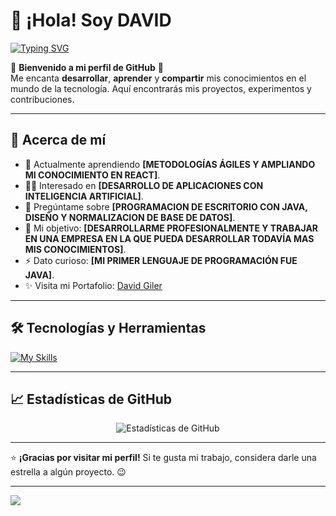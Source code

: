 # 👋 ¡Hola! Soy DAVID

<p align="start">
<a href="https://git.io/typing-svg"><img src="https://readme-typing-svg.demolab.com?font=Fira+Code&pause=1000&random=false&width=435&lines=Desarrollador+de+Software;Siempre+listo+para+nuevos+retos" alt="Typing SVG" /></a>
</p>

🌟 **Bienvenido a mi perfil de GitHub** 🌟  
Me encanta **desarrollar**, **aprender** y **compartir** mis conocimientos en el mundo de la tecnología. Aquí encontrarás mis proyectos, experimentos y contribuciones.  

---

## 🚀 **Acerca de mí**

- 🌱 Actualmente aprendiendo **[METODOLOGÍAS ÁGILES Y AMPLIANDO MI CONOCIMIENTO EN REACT]**.
- 👨‍💻 Interesado en **[DESARROLLO DE APLICACIONES CON INTELIGENCIA ARTIFICIAL]**.
- 💬 Pregúntame sobre **[PROGRAMACION DE ESCRITORIO CON JAVA, DISEÑO Y NORMALIZACION DE BASE DE DATOS]**.
- 🎯 Mi objetivo: **[DESARROLLARME PROFESIONALMENTE Y TRABAJAR EN UNA EMPRESA EN LA QUE PUEDA DESARROLLAR TODAVÍA MAS MIS CONOCIMIENTOS]**.
- ⚡ Dato curioso: **[MI PRIMER LENGUAJE DE PROGRAMACIÓN FUE JAVA]**.
- ✨ Visita mi Portafolio: <a href="https://davidgr21.github.io/Mi_Portafolio/">David Giler</a>

---

## 🛠️ **Tecnologías y Herramientas**

[![My Skills](https://skillicons.dev/icons?i=java,javascript,html,css,aws,react,nodejs,mysql,php,git,github,gitlab,tailwind,discord,gmail,latex,vite,vscode,npm&perline=5)](https://skillicons.dev)

---

## 📈 **Estadísticas de GitHub**

<p align="center">
  <img src="https://github-readme-stats.vercel.app/api?username=DavidGR21&show_icons=true&theme=radical" alt="Estadísticas de GitHub">
</p>

---

⭐️ **¡Gracias por visitar mi perfil!** Si te gusta mi trabajo, considera darle una estrella a algún proyecto. 😉


---
[![](https://visitcount.itsvg.in/api?id=DavidGR21&icon=0&color=0)](https://visitcount.itsvg.in)
